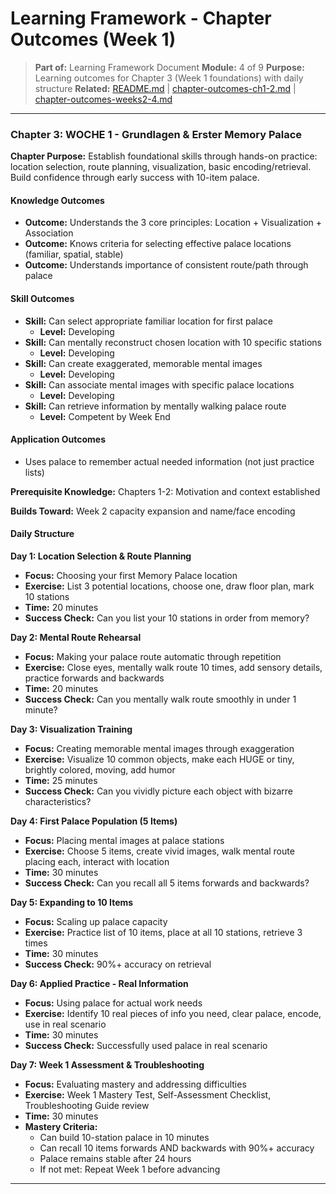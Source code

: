 # Learning Framework - Chapter Outcomes (Week 1)

> **Part of:** Learning Framework Document
> **Module:** 4 of 9
> **Purpose:** Learning outcomes for Chapter 3 (Week 1 foundations) with daily structure
> **Related:** [README.md](./README.md) | [chapter-outcomes-ch1-2.md](./chapter-outcomes-ch1-2.md) | [chapter-outcomes-weeks2-4.md](./chapter-outcomes-weeks2-4.md)

---

### Chapter 3: WOCHE 1 - Grundlagen & Erster Memory Palace

**Chapter Purpose:** Establish foundational skills through hands-on practice: location selection, route planning, visualization, basic encoding/retrieval. Build confidence through early success with 10-item palace.

#### Knowledge Outcomes

- **Outcome:** Understands the 3 core principles: Location + Visualization + Association
- **Outcome:** Knows criteria for selecting effective palace locations (familiar, spatial, stable)
- **Outcome:** Understands importance of consistent route/path through palace

#### Skill Outcomes

- **Skill:** Can select appropriate familiar location for first palace
  - **Level:** Developing
- **Skill:** Can mentally reconstruct chosen location with 10 specific stations
  - **Level:** Developing
- **Skill:** Can create exaggerated, memorable mental images
  - **Level:** Developing
- **Skill:** Can associate mental images with specific palace locations
  - **Level:** Developing
- **Skill:** Can retrieve information by mentally walking palace route
  - **Level:** Competent by Week End

#### Application Outcomes

- Uses palace to remember actual needed information (not just practice lists)

**Prerequisite Knowledge:** Chapters 1-2: Motivation and context established

**Builds Toward:** Week 2 capacity expansion and name/face encoding

#### Daily Structure

**Day 1: Location Selection & Route Planning**
- **Focus:** Choosing your first Memory Palace location
- **Exercise:** List 3 potential locations, choose one, draw floor plan, mark 10 stations
- **Time:** 20 minutes
- **Success Check:** Can you list your 10 stations in order from memory?

**Day 2: Mental Route Rehearsal**
- **Focus:** Making your palace route automatic through repetition
- **Exercise:** Close eyes, mentally walk route 10 times, add sensory details, practice forwards and backwards
- **Time:** 20 minutes
- **Success Check:** Can you mentally walk route smoothly in under 1 minute?

**Day 3: Visualization Training**
- **Focus:** Creating memorable mental images through exaggeration
- **Exercise:** Visualize 10 common objects, make each HUGE or tiny, brightly colored, moving, add humor
- **Time:** 25 minutes
- **Success Check:** Can you vividly picture each object with bizarre characteristics?

**Day 4: First Palace Population (5 Items)**
- **Focus:** Placing mental images at palace stations
- **Exercise:** Choose 5 items, create vivid images, walk mental route placing each, interact with location
- **Time:** 30 minutes
- **Success Check:** Can you recall all 5 items forwards and backwards?

**Day 5: Expanding to 10 Items**
- **Focus:** Scaling up palace capacity
- **Exercise:** Practice list of 10 items, place at all 10 stations, retrieve 3 times
- **Time:** 30 minutes
- **Success Check:** 90%+ accuracy on retrieval

**Day 6: Applied Practice - Real Information**
- **Focus:** Using palace for actual work needs
- **Exercise:** Identify 10 real pieces of info you need, clear palace, encode, use in real scenario
- **Time:** 30 minutes
- **Success Check:** Successfully used palace in real scenario

**Day 7: Week 1 Assessment & Troubleshooting**
- **Focus:** Evaluating mastery and addressing difficulties
- **Exercise:** Week 1 Mastery Test, Self-Assessment Checklist, Troubleshooting Guide review
- **Time:** 30 minutes
- **Mastery Criteria:**
  - Can build 10-station palace in 10 minutes
  - Can recall 10 items forwards AND backwards with 90%+ accuracy
  - Palace remains stable after 24 hours
  - If not met: Repeat Week 1 before advancing

---
